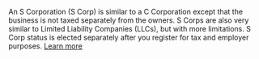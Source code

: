 An S Corporation (S Corp) is similar to a C Corporation except that the business is not taxed separately from the owners. S Corps are also very similar to Limited Liability Companies (LLCs), but with more limitations. S Corp status is elected separately after you register for tax and employer purposes. [Learn more](https://business.nj.gov/pages/s-corporation-s-corp)
